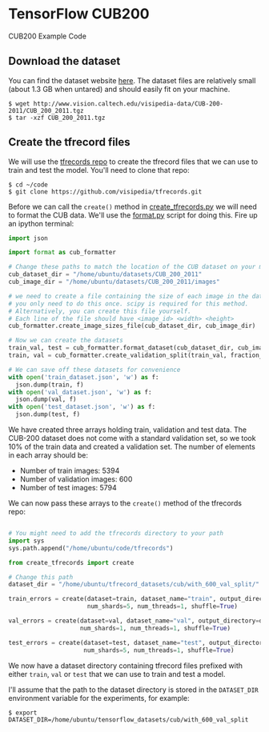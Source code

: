 # TensorFlow CUB200 
CUB200 Example Code

## Download the dataset

You can find the dataset website [here](http://www.vision.caltech.edu/visipedia/CUB-200-2011.html). The dataset files are relatively small (about 1.3 GB when untared) and should easily fit on your machine.  

```
$ wget http://www.vision.caltech.edu/visipedia-data/CUB-200-2011/CUB_200_2011.tgz
$ tar -xzf CUB_200_2011.tgz
```

## Create the tfrecord files 

We will use the [tfrecords repo](https://github.com/visipedia/tfrecords) to create the tfrecord files that we can use to train and test the model. You'll need to clone that repo:
```
$ cd ~/code
$ git clone https://github.com/visipedia/tfrecords.git
```

Before we can call the `create()` method in [create_tfrecords.py](https://github.com/visipedia/tfrecords/tree/master/create_tfrecords.py) we will need to format the CUB data. We'll use the [format.py](format.py) script for doing this. Fire up an ipython terminal:
```python
import json

import format as cub_formatter

# Change these paths to match the location of the CUB dataset on your machine 
cub_dataset_dir = "/home/ubuntu/datasets/CUB_200_2011"
cub_image_dir = "/home/ubuntu/datasets/CUB_200_2011/images"

# we need to create a file containing the size of each image in the dataset. 
# you only need to do this once. scipy is required for this method. 
# Alternatively, you can create this file yourself. 
# Each line of the file should have <image_id> <width> <height>
cub_formatter.create_image_sizes_file(cub_dataset_dir, cub_image_dir)

# Now we can create the datasets
train_val, test = cub_formatter.format_dataset(cub_dataset_dir, cub_image_dir)
train, val = cub_formatter.create_validation_split(train_val, fraction_per_class=0.1, shuffle=True)

# We can save off these datasets for convenience
with open('train_dataset.json', 'w') as f:
  json.dump(train, f)
with open('val_dataset.json', 'w') as f:
  json.dump(val, f)
with open('test_dataset.json', 'w') as f:
  json.dump(test, f)
```
We have created three arrays holding train, validation and test data. The CUB-200 dataset does not come with a standard validation set, so we took 10% of the train data and created a validation set. The number of elements in each array should be:
 * Number of train images: 5394
 * Number of validation images: 600
 * Number of test images: 5794

We can now pass these arrays to the `create()` method of the tfrecords repo:
```python

# You might need to add the tfrecords directory to your path
import sys
sys.path.append("/home/ubuntu/code/tfrecords")

from create_tfrecords import create

# Change this path
dataset_dir = "/home/ubuntu/tfrecord_datasets/cub/with_600_val_split/"

train_errors = create(dataset=train, dataset_name="train", output_directory=dataset_dir,
                      num_shards=5, num_threads=1, shuffle=True)

val_errors = create(dataset=val, dataset_name="val", output_directory=dataset_dir,
                    num_shards=1, num_threads=1, shuffle=True)

test_errors = create(dataset=test, dataset_name="test", output_directory=dataset_dir,
                     num_shards=5, num_threads=1, shuffle=True)
```

We now have a dataset directory containing tfrecord files prefixed with either `train`, `val` or `test` that we can use to train and test a model. 

I'll assume that the path to the dataset directory is stored in the `DATASET_DIR` environment variable for the experiments, for example:
```
$ export DATASET_DIR=/home/ubuntu/tensorflow_datasets/cub/with_600_val_split
```
